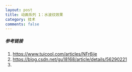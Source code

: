 ```yaml
---
layout: post
title: 动画系列 1：水波纹效果
category: 技术
comments: false
---
```

   
##### 参考链接
 
1. <https://www.tuicool.com/articles/NFr6jie> 
2. <https://blog.csdn.net/gu18168/article/details/56290221>
3. 

	
	
	
	
	
	
	
	
	
	
	